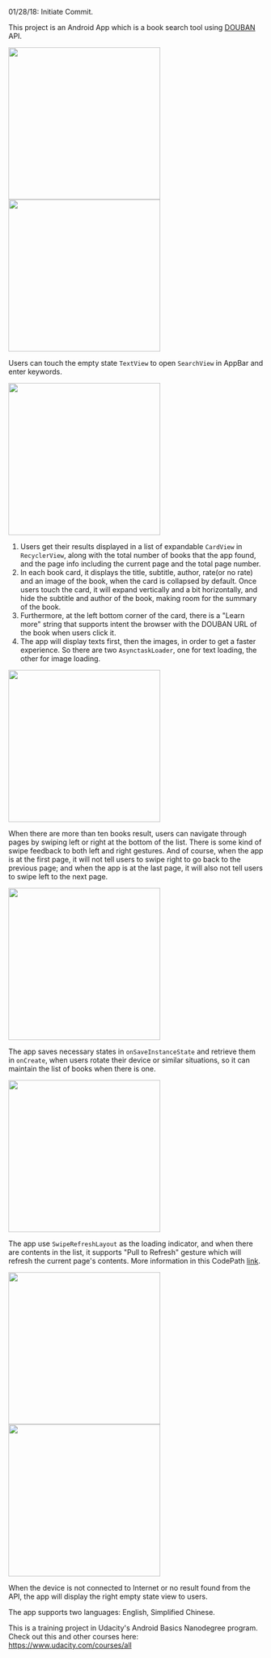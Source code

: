 01/28/18: Initiate Commit.

This project is an Android App which is a book search tool using [DOUBAN](https://developers.douban.com/wiki/?title=book_v2) API.

<img src="init_page.png" width="300px"> <img src="search_view.png" width="300px">

Users can touch the empty state `TextView` to open `SearchView` in AppBar and enter keywords.

<img src="results.png" width="300px">

1. Users get their results displayed in a list of expandable `CardView` in `RecyclerView`, along with the total number of books that the app found, and the page info including the current page and the total page number.  
2. In each book card, it displays the title, subtitle, author, rate(or no rate) and an image of the book, when the card is collapsed by default. Once users touch the card, it will expand vertically and a bit horizontally, and hide the subtitle and author of the book, making room for the summary of the book.
3. Furthermore, at the left bottom corner of the card, there is a "Learn more" string that supports intent the browser with the DOUBAN URL of the book when users click it.  
4. The app will display texts first, then the images, in order to get a faster experience. So there are two `AsynctaskLoader`, one for text loading, the other for image loading.

<img src="swipe_feedback.jpg" width="300px">

When there are more than ten books result, users can navigate through pages by swiping left or right at the bottom of the list. There is some kind of swipe feedback to both left and right gestures. And of course, when the app is at the first page, it will not tell users to swipe right to go back to the previous page; and when the app is at the last page, it will also not tell users to swipe left to the next page.

<img src="device_rotation.gif" width="300px">

The app saves necessary states in `onSaveInstanceState` and retrieve them in `onCreate`, when users rotate their device or similar situations, so it can maintain the list of books when there is one.

<img src="swipe_refresh.png" width="300px">

The app use `SwipeRefreshLayout` as the loading indicator, and when there are contents in the list, it supports "Pull to Refresh" gesture which will refresh the current page's contents. More information in this CodePath [link](https://guides.codepath.com/android/Implementing-Pull-to-Refresh-Guide).

<img src="no_connection.png" width="300px"> <img src="no_result.png" width="300px">

When the device is not connected to Internet or no result found from the API, the app will display the right empty state view to users.

The app supports two languages: English, Simplified Chinese.

This is a training project in Udacity's Android Basics Nanodegree program.  
Check out this and other courses here: https://www.udacity.com/courses/all
